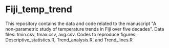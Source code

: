 # Fiji_temp_trend
This repository contains the data and code related to the manuscript "A non-parametric study of temperature trends in Fiji over five decades". Data files: tmin.csv, tmax.csv, avg.csv. Codes to reproduce figures: Descriptive_statistics.R, Trend_analysis.R, and Trend_lines.R
